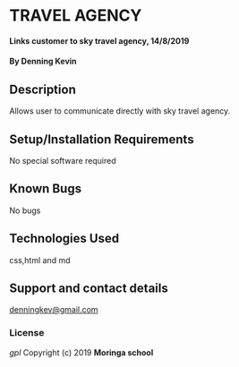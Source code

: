 # TRAVEL AGENCY
#### Links customer to sky travel agency, 14/8/2019
#### By **Denning Kevin**
## Description
Allows user to communicate directly with sky travel agency.
## Setup/Installation Requirements
No special software required
## Known Bugs
No bugs
## Technologies Used
css,html and md
## Support and contact details
denningkev@gmail.com
### License
*gpl*
Copyright (c) 2019 **Moringa school**
  
